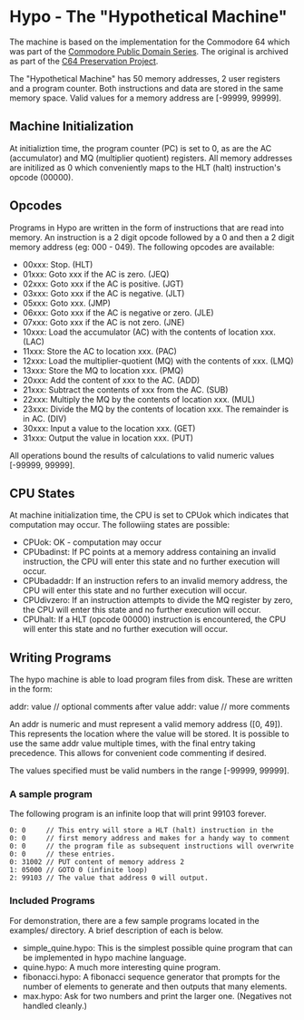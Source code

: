 # Hypo - The "Hypothetical Machine"

The machine is based on the implementation for the Commodore 64 which
was part of the [Commodore Public Domain
Series](https://www.c64-wiki.de/wiki/Commodore_64_Software#Lernprogramme). The
original is archived as part of the [C64 Preservation
Project](http://c64preservation.com/files/cbmpd/).

The "Hypothetical Machine" has 50 memory addresses, 2 user registers
and a program counter. Both instructions and data are stored in the
same memory space. Valid values for a memory address are [-99999,
99999].

## Machine Initialization

At initializtion time, the program counter (PC) is set to 0, as are
the AC (accumulator) and MQ (multiplier quotient) registers. All
memory addresses are initilized as 0 which conveniently maps to the
HLT (halt) instruction's opcode (00000).

## Opcodes

Programs in Hypo are written in the form of instructions that are read
into memory. An instruction is a 2 digit opcode followed by a 0 and
then a 2 digit memory address (eg: 000 - 049).  The following opcodes
are available:

*  00xxx: Stop. (HLT)
*  01xxx: Goto xxx if the AC is zero. (JEQ)
*  02xxx: Goto xxx if the AC is positive. (JGT)
*  03xxx: Goto xxx if the AC is negative. (JLT)
*  05xxx: Goto xxx. (JMP)
*  06xxx: Goto xxx if the AC is negative or zero. (JLE)
*  07xxx: Goto xxx if the AC is not zero. (JNE)
*  10xxx: Load the accumulator (AC) with the contents of location
   xxx. (LAC)
*  11xxx: Store the AC to location xxx. (PAC)
*  12xxx: Load the multiplier-quotient (MQ) with the contents of
   xxx. (LMQ)
*  13xxx: Store the MQ to location xxx. (PMQ)
*  20xxx: Add the content of xxx to the AC. (ADD)
*  21xxx: Subtract the contents of xxx from the AC. (SUB)
*  22xxx: Multiply the MQ by the contents of location xxx. (MUL)
*  23xxx: Divide the MQ by the contents of location xxx. The remainder
   is in AC. (DIV)
*  30xxx: Input a value to the location xxx. (GET)
*  31xxx: Output the value in location xxx. (PUT)

All operations bound the results of calculations to valid numeric
values [-99999, 99999].

## CPU States

At machine initialization time, the CPU is set to CPUok which
indicates that computation may occur. The followiing states are
possible:

*  CPUok: OK - computation may occur
*  CPUbadinst: If PC points at a memory address containing an invalid
   instruction, the CPU will enter this state and no further execution
   will occur.
*  CPUbadaddr: If an instruction refers to an invalid memory address,
   the CPU will enter this state and no further execution will occur.
*  CPUdivzero: If an instruction attempts to divide the MQ register by
   zero, the CPU will enter this state and no further execution will
   occur.
*  CPUhalt: If a HLT (opcode 00000) instruction is encountered, the
   CPU will enter this state and no further execution will occur.
   
## Writing Programs

The hypo machine is able to load program files from disk. These are
written in the form:

addr: value // optional comments after value
addr: value // more comments

An addr is numeric and must represent a valid memory address ([0,
49]). This represents the location where the value will be stored. It
is possible to use the same addr value multiple times, with the final
entry taking precedence. This allows for convenient code commenting if
desired.

The values specified must be valid numbers in the range [-99999,
99999].

### A sample program

The following program is an infinite loop that will print 99103
forever.

```
0: 0     // This entry will store a HLT (halt) instruction in the
0: 0     // first memory address and makes for a handy way to comment
0: 0     // the program file as subsequent instructions will overwrite
0: 0     // these entries.
0: 31002 // PUT content of memory address 2
1: 05000 // GOTO 0 (infinite loop)
2: 99103 // The value that address 0 will output.
```

### Included Programs

For demonstration, there are a few sample programs located in the
examples/ directory. A brief description of each is below.

*  simple_quine.hypo: This is the simplest possible quine program that
   can be implemented in hypo machine language.
*  quine.hypo: A much more interesting quine program.
*  fibonacci.hypo: A fibonacci sequence generator that prompts for the
   number of elements to generate and then outputs that many elements.
*  max.hypo: Ask for two numbers and print the larger one. (Negatives
   not handled cleanly.)
